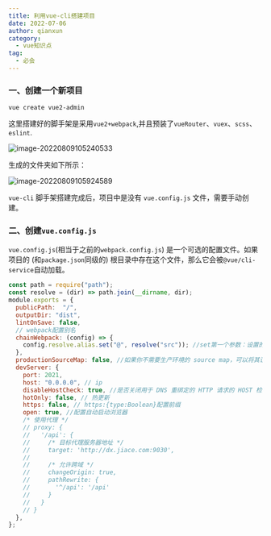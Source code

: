 ```yaml
---
title: 利用vue-cli搭建项目
date: 2022-07-06  
author: qianxun
category: 
  - vue知识点
tag: 
  - 必会
---
```


### 一、创建一个新项目

```vue
vue create vue2-admin

```

这里搭建好的脚手架是采用`vue2+webpack`,并且预装了`vueRouter`、`vuex`、`scss`、`eslint`.

![image-20220809105240533](https://afatpig.oss-cn-chengdu.aliyuncs.com/blog/image-20220809105240533.png)

生成的文件夹如下所示：

![image-20220809105924589](https://afatpig.oss-cn-chengdu.aliyuncs.com/blog/image-20220809105924589.png)

`vue-cli` 脚手架搭建完成后，项目中是没有 `vue.config.js` 文件，需要手动创建。

### 二、创建`vue.config.js`

`vue.config.js`(相当于之前的`webpack.config.js`) 是一个可选的配置文件。如果项目的 (和`package.json`同级的) 根目录中存在这个文件，那么它会被`@vue/cli-service`自动加载。

```javascript
const path = require("path");
const resolve = (dir) => path.join(__dirname, dir);
module.exports = {
  publicPath:  "/",
  outputDir: "dist",
  lintOnSave: false,
  // webpack配置别名
  chainWebpack: (config) => {
    config.resolve.alias.set("@", resolve("src")); //set第一个参数：设置的别名，第二个参数：设置的路径
  },
  productionSourceMap: false, //如果你不需要生产环境的 source map，可以将其设置为 false 以加速生产环境构建
  devServer: {
    port: 2021,
    host: "0.0.0.0", // ip
    disableHostCheck: true, //是否关闭用于 DNS 重绑定的 HTTP 请求的 HOST 检查
    hotOnly: false, // 热更新
    https: false, // https:{type:Boolean}配置前缀
    open: true, //配置自动启动浏览器
    /* 使用代理 */
    // proxy: {
    //   '/api': {
    //     /* 目标代理服务器地址 */
    //     target: 'http://dx.jiace.com:9030',
    //
    //     /* 允许跨域 */
    //     changeOrigin: true,
    //     pathRewrite: {
    //       '^/api': '/api'
    //     }
    //   }
    // }
  },
};

```
